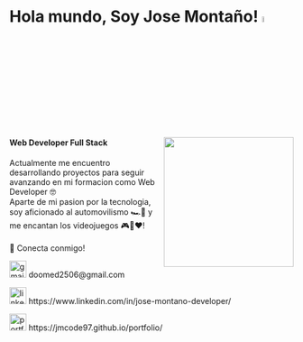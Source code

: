 <h1>Hola mundo, Soy Jose Montaño! <img src="https://media.giphy.com/media/hvRJCLFzcasrR4ia7z/giphy.gif" width="5%"></h1>
<img align='right' src="https://media.giphy.com/media/bGgsc5mWoryfgKBx1u/giphy.gif" width="230" />
<h4>Web Developer Full Stack</h4>

<p>
  Actualmente me encuentro desarrollando proyectos para seguir avanzando en mi formacion como Web Developer 🤓</br>
  Aparte de mi pasion por la tecnologia, soy aficionado al automovilismo 🏎️💨 y me encantan los videojuegos 🎮👾❤️!</br></br>
  🔗 Conecta conmigo!
</p>
<p><img src='https://www.svgrepo.com/show/303161/gmail-icon-logo.svg' alt='gmail' height='30' width='30' /> doomed2506@gmail.com</p>
<p><img src='https://upload.wikimedia.org/wikipedia/commons/thumb/8/81/LinkedIn_icon.svg/2048px-LinkedIn_icon.svg.png' alt='linkedin' height='30' width='30' /> https://www.linkedin.com/in/jose-montano-developer/</p>
<p><img src='https://cdn.jsdelivr.net/npm/simple-icons@3.0.1/icons/dev-dot-to.svg' alt='portfolio' height='30' width='30' /> https://jmcode97.github.io/portfolio/</p>
